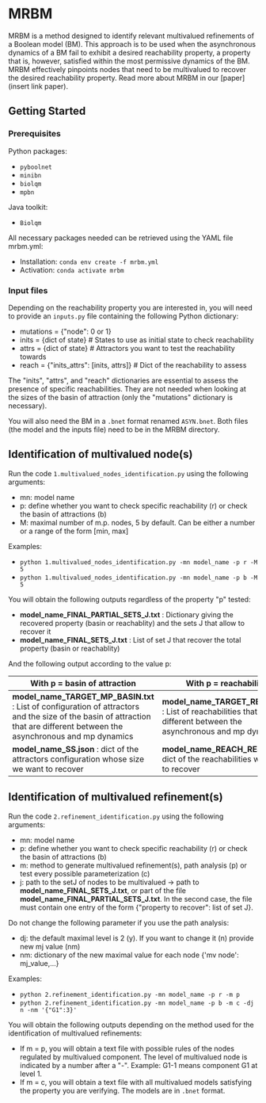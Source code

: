 # MRBM

MRBM is a method designed to identify relevant multivalued refinements of a Boolean model (BM). This approach is to be used when the asynchronous dynamics of a BM fail to exhibit a desired reachability property, a property that is, however, satisfied within the most permissive dynamics of the BM. MRBM effectively pinpoints nodes that need to be multivalued to recover the desired reachability property. Read more about MRBM in our [paper](insert link paper).

## Getting Started

### Prerequisites
Python packages:
  - `pyboolnet`
  - `minibn`
  - `biolqm`
  - `mpbn`

Java toolkit:
  - `Biolqm`

All necessary packages needed can be retrieved using the YAML file mrbm.yml:
  - Installation: `conda env create -f mrbm.yml`
  - Activation: `conda activate mrbm`

### Input files

Depending on the reachability property you are interested in, you will need to provide an `inputs.py` file containing the following Python dictionary:

  - mutations = {"node": 0 or 1}
  - inits = {dict of state} # States to use as initial state to check reachability
  - attrs = {dict of state} # Attractors you want to test the reachability towards
  - reach = {"inits_attrs": [inits, attrs]} # Dict of the reachability to assess

The "inits", "attrs", and "reach" dictionaries are essential to assess the presence of specific reachabilities. They are not needed when looking at the sizes of the basin of attraction (only the "mutations" dictionary is necessary). 

You will also need the BM in a `.bnet` format renamed `ASYN.bnet`.
Both files (the model and the inputs file) need to be in the MRBM directory.

## Identification of multivalued node(s)
Run the code `1.multivalued_nodes_identification.py` using the following arguments:

- mn: model name
- p: define whether you want to check specific reachability (r) or check the basin of attractions (b)
- M: maximal number of m.p. nodes, 5 by default. Can be either a number or a range of the form [min, max]

Examples: 
- `python 1.multivalued_nodes_identification.py -mn model_name -p r -M 5`
- `python 1.multivalued_nodes_identification.py -mn model_name -p b -M 5`

You will obtain the following outputs regardless of the property "p" tested:
- **model_name_FINAL_PARTIAL_SETS_J.txt** : Dictionary giving the recovered property (basin or reachablity) and the sets J that allow to recover it
- **model_name_FINAL_SETS_J.txt** : List of set J that recover the total property (basin or reachablity)

And the following output according to the value p:

| With p = basin of attraction | With p = reachability |
| ---------------------- | ---------------------------- |
| **model_name_TARGET_MP_BASIN.txt** : List of configuration of attractors and the size of the basin of attraction that are different between the asynchronous and mp dynamics | **model_name_TARGET_REACH.txt** : List of reachabilities that are different between the asynchronous and mp dynamics |
| **model_name_SS.json** : dict of the attractors configuration whose size we want to recover| **model_name_REACH_RES.txt**: dict of the reachabilities we want to recover|

## Identification of multivalued refinement(s)

Run the code `2.refinement_identification.py` using the following arguments: 
- mn: model name
- p: define whether you want to check specific reachability (r) or check the basin of attractions (b)
- m: method to generate multivalued refinement(s), path analysis (p) or test every possible parameterization (c)
- j: path to the setJ of nodes to be multivalued  -> path to **model_name_FINAL_SETS_J.txt**, or part of the file **model_name_FINAL_PARTIAL_SETS_J.txt**. In the second case, the file must contain one entry of the form {"property to recover": list of set J}. 

Do not change the following parameter if you use the path analysis:
- dj: the default maximal level is 2 (y). If you want to change it (n) provide new mj value (nm) 
- nm: dictionary of the new maximal value for each node {'mv node': mj_value,...}

Examples: 
- `python 2.refinement_identification.py -mn model_name -p r -m p`
- `python 2.refinement_identification.py -mn model_name -p b -m c -dj n -nm '{"G1":3}'`

You will obtain the following outputs depending on the method used for the identification of multivalued refinements:
- If m = p, you will obtain a text file with possible rules of the nodes regulated by multivalued component. The level of multivalued node is indicated by a number after a "-". Example: G1-1 means component G1 at level 1.
- If m = c, you will obtain a text file with all multivalued models satisfying the property you are verifying. The models are in `.bnet` format.
